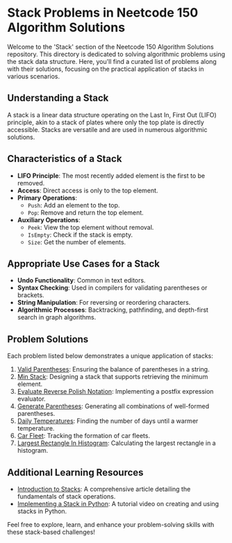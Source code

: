 # Stack Problems in Neetcode 150 Algorithm Solutions

Welcome to the 'Stack' section of the Neetcode 150 Algorithm Solutions repository. This directory is dedicated to solving algorithmic problems using the stack data structure. Here, you'll find a curated list of problems along with their solutions, focusing on the practical application of stacks in various scenarios.

## Understanding a Stack

A stack is a linear data structure operating on the Last In, First Out (LIFO) principle, akin to a stack of plates where only the top plate is directly accessible. Stacks are versatile and are used in numerous algorithmic solutions.

## Characteristics of a Stack

- **LIFO Principle**: The most recently added element is the first to be removed.
- **Access**: Direct access is only to the top element.
- **Primary Operations**: 
  - `Push`: Add an element to the top.
  - `Pop`: Remove and return the top element.
- **Auxiliary Operations**:
  - `Peek`: View the top element without removal.
  - `IsEmpty`: Check if the stack is empty.
  - `Size`: Get the number of elements.

## Appropriate Use Cases for a Stack

- **Undo Functionality**: Common in text editors.
- **Syntax Checking**: Used in compilers for validating parentheses or brackets.
- **String Manipulation**: For reversing or reordering characters.
- **Algorithmic Processes**: Backtracking, pathfinding, and depth-first search in graph algorithms.

## Problem Solutions

Each problem listed below demonstrates a unique application of stacks:

1. [Valid Parentheses](/Stack/Solutions/Valid%20Parentheses.py): Ensuring the balance of parentheses in a string.
2. [Min Stack](/Stack/Solutions/Min%20Stack.py): Designing a stack that supports retrieving the minimum element.
3. [Evaluate Reverse Polish Notation](/Stack/Solutions/Evaluate%20Reverse%20Polish%20Notation.py): Implementing a postfix expression evaluator.
4. [Generate Parentheses](/Stack/Solutions/Generate%20Parentheses.py): Generating all combinations of well-formed parentheses.
5. [Daily Temperatures](/Stack/Solutions/Daily%20Temperatures.py): Finding the number of days until a warmer temperature.
6. [Car Fleet](/Stack/Solutions/Car%20Fleet.py): Tracking the formation of car fleets.
7. [Largest Rectangle In Histogram](/Stack/Solutions/Largest%20Rectangle%20In%20Histogram.py): Calculating the largest rectangle in a histogram.

## Additional Learning Resources

- [Introduction to Stacks](https://example.com/intro-to-stacks): A comprehensive article detailing the fundamentals of stack operations.
- [Implementing a Stack in Python](https://example.com/stack-implementation): A tutorial video on creating and using stacks in Python.

Feel free to explore, learn, and enhance your problem-solving skills with these stack-based challenges!
